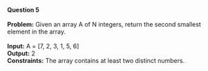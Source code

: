 **Question 5**<br />
<br />
**Problem:** Given an array A of N integers, return the second smallest element in the array.<br />
<br />
**Input:** A = [7, 2, 3, 1, 5, 6]<br />
**Output:** 2<br />
**Constraints:** The array contains at least two distinct numbers.